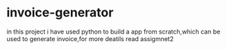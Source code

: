 # invoice-generator
in this project i have used python to build a app from scratch,which can be used to generate invoice,for more deatils read assigmnet2
